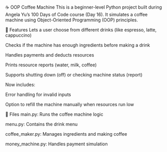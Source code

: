 ☕ OOP Coffee Machine
This is a beginner-level Python project built during Angela Yu’s 100 Days of Code course (Day 16). It simulates a coffee machine using Object-Oriented Programming (OOP) principles.

🔧 Features
Lets a user choose from different drinks (like espresso, latte, cappuccino)

Checks if the machine has enough ingredients before making a drink

Handles payments and deducts resources

Prints resource reports (water, milk, coffee)

Supports shutting down (off) or checking machine status (report)

Now includes:

Error handling for invalid inputs

Option to refill the machine manually when resources run low

📁 Files
main.py: Runs the coffee machine logic

menu.py: Contains the drink menu

coffee_maker.py: Manages ingredients and making coffee

money_machine.py: Handles payment simulation
